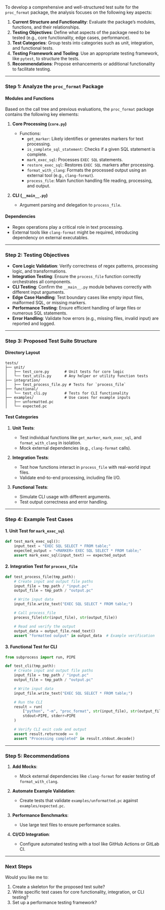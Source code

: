 To develop a comprehensive and well-structured test suite for the `proc_format` package, the analysis focuses on the following key aspects:

1. **Current Structure and Functionality**: Evaluate the package’s modules, functions, and their relationships.
2. **Testing Objectives**: Define what aspects of the package need to be tested (e.g., core functionality, edge cases, performance).
3. **Test Categories**: Group tests into categories such as unit, integration, and functional tests.
4. **Testing Framework and Tooling**: Use an appropriate testing framework, like `pytest`, to structure the tests.
5. **Recommendations**: Propose enhancements or additional functionality to facilitate testing.

---

### **Step 1: Analyze the `proc_format` Package**
#### **Modules and Functions**
Based on the call tree and previous evaluations, the `proc_format` package contains the following key elements:

1. **Core Processing (`core.py`)**
   - Functions:
     - `get_marker`: Likely identifies or generates markers for text processing.
     - `is_complete_sql_statement`: Checks if a given SQL statement is complete.
     - `mark_exec_sql`: Processes `EXEC SQL` statements.
     - `restore_exec_sql`: Restores `EXEC SQL` markers after processing.
     - `format_with_clang`: Formats the processed output using an external tool (e.g., `clang-format`).
     - `process_file`: Main function handling file reading, processing, and output.

2. **CLI (`__main__.py`)**
   - Argument parsing and delegation to `process_file`.

#### **Dependencies**
- Regex operations play a critical role in text processing.
- External tools like `clang-format` might be required, introducing dependency on external executables.

---

### **Step 2: Testing Objectives**
- **Core Logic Validation**: Verify correctness of regex patterns, processing logic, and transformations.
- **Integration Testing**: Ensure the `process_file` function correctly orchestrates all components.
- **CLI Testing**: Confirm the `__main__.py` module behaves correctly with different input arguments.
- **Edge Case Handling**: Test boundary cases like empty input files, malformed SQL, or missing markers.
- **Performance Testing**: Ensure efficient handling of large files or numerous SQL statements.
- **Error Handling**: Validate how errors (e.g., missing files, invalid input) are reported and logged.

---

### **Step 3: Proposed Test Suite Structure**
#### **Directory Layout**
```
tests/
├── unit/
│   ├── test_core.py       # Unit tests for core logic
│   └── test_utils.py      # Any helper or utility function tests
├── integration/
│   ├── test_process_file.py # Tests for `process_file`
├── functional/
│   └── test_cli.py        # Tests for CLI functionality
├── examples/              # Use cases for example inputs
│   ├── unformatted.pc
│   └── expected.pc
```

#### **Test Categories**
1. **Unit Tests**:
   - Test individual functions like `get_marker`, `mark_exec_sql`, and `format_with_clang` in isolation.
   - Mock external dependencies (e.g., `clang-format` calls).

2. **Integration Tests**:
   - Test how functions interact in `process_file` with real-world input files.
   - Validate end-to-end processing, including file I/O.

3. **Functional Tests**:
   - Simulate CLI usage with different arguments.
   - Test output correctness and error handling.

---

### **Step 4: Example Test Cases**
#### **1. Unit Test for `mark_exec_sql`**
```python
def test_mark_exec_sql():
    input_text = "EXEC SQL SELECT * FROM table;"
    expected_output = "<MARKER> EXEC SQL SELECT * FROM table;"
    assert mark_exec_sql(input_text) == expected_output
```

#### **2. Integration Test for `process_file`**
```python
def test_process_file(tmp_path):
    # Create input and output file paths
    input_file = tmp_path / "input.pc"
    output_file = tmp_path / "output.pc"

    # Write input data
    input_file.write_text("EXEC SQL SELECT * FROM table;")

    # Call process_file
    process_file(str(input_file), str(output_file))

    # Read and verify the output
    output_data = output_file.read_text()
    assert "formatted output" in output_data  # Example verification
```

#### **3. Functional Test for CLI**
```python
from subprocess import run, PIPE

def test_cli(tmp_path):
    # Create input and output file paths
    input_file = tmp_path / "input.pc"
    output_file = tmp_path / "output.pc"

    # Write input data
    input_file.write_text("EXEC SQL SELECT * FROM table;")

    # Run the CLI
    result = run(
        ["python", "-m", "proc_format", str(input_file), str(output_file)],
        stdout=PIPE, stderr=PIPE
    )

    # Verify CLI exit code and output
    assert result.returncode == 0
    assert "Processing completed" in result.stdout.decode()
```

---

### **Step 5: Recommendations**
1. **Add Mocks**:
   - Mock external dependencies like `clang-format` for easier testing of `format_with_clang`.

2. **Automate Example Validation**:
   - Create tests that validate `examples/unformatted.pc` against `examples/expected.pc`.

3. **Performance Benchmarks**:
   - Use large test files to ensure performance scales.

4. **CI/CD Integration**:
   - Configure automated testing with a tool like GitHub Actions or GitLab CI.

---

### **Next Steps**
Would you like me to:
1. Create a skeleton for the proposed test suite?
2. Write specific test cases for core functionality, integration, or CLI testing?
3. Set up a performance testing framework?